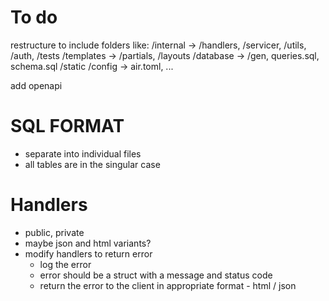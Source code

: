 # To do

restructure to include folders like:
/internal -> /handlers, /servicer, /utils, /auth, /tests
/templates -> /partials, /layouts
/database -> /gen, queries.sql, schema.sql
/static
/config -> air.toml, ...

add openapi


# SQL FORMAT
- separate into individual files
- all tables are in the singular case


# Handlers
- public, private
- maybe json and html variants?
- modify handlers to return error
	- log the error
	- error should be a struct with a message and status code
	- return the error to the client in appropriate format - html / json 
